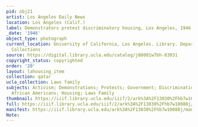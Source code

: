 ```yaml
---
pid: obj21
artist: Los Angeles Daily News
location: Los Angeles (Calif.)
label: Demonstrators protest discriminatory housing, Los Angeles, 1946
_date: '1946'
object_type: photograph
current_location: University of California, Los Angeles. Library. Department of Special
  Collections
source: https://digital.library.ucla.edu/catalog/j88001w7bh-03031
copyright_status: copyrighted
order: '20'
layout: lahousing_item
collection: qatar
ucla_collection: Laws family
subjects: Activism; Demonstrations; Protests; Government; Discrimination in housing;
  African Americans; Housing; Laws Family
thumbnail: https://iiif.library.ucla.edu/iiif/2/ark%3A%2F13030%2Fhb7w10088j/full/250,/0/default.jpg
full: https://iiif.library.ucla.edu/iiif/2/ark%3A%2F13030%2Fhb7w10088j/full/full/0/default.jpg
manifest: https://iiif.library.ucla.edu/ark%3A%2F13030%2Fhb7w10088j/manifest
Note: 
---
```

